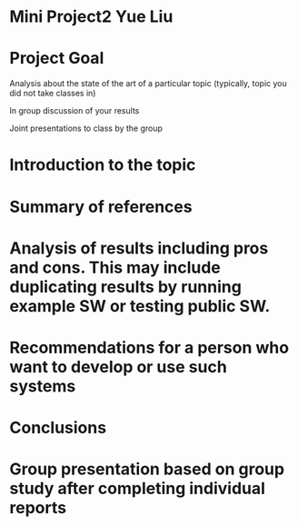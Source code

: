 Mini Project2 Yue Liu
===

Project Goal
===

<p>Analysis about the state of the art of a particular topic (typically, topic you did not take classes in)<p>
<p>In group discussion of your results<p>
<p>Joint presentations to class by the group<p>

Introduction to the topic
===

Summary of references
===

Analysis of results including pros and cons.  This may include duplicating results by running example SW or testing public SW.
===

Recommendations for a person who want to develop or use such systems
===

Conclusions
===

Group presentation based on group study after completing individual reports
===
